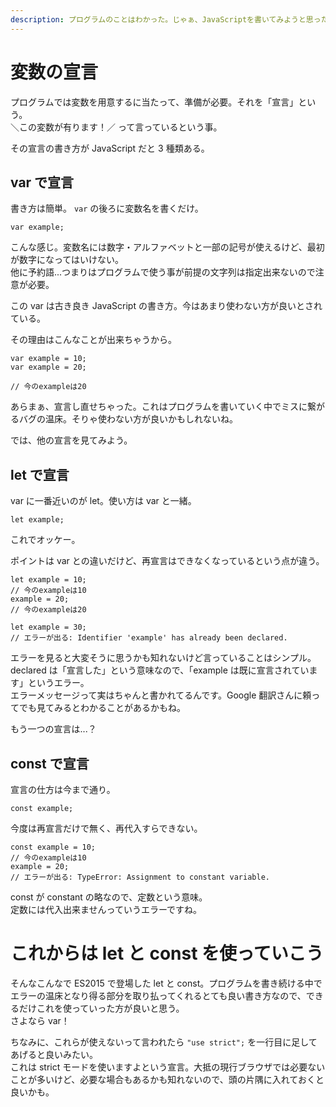 ```yaml
---
description: プログラムのことはわかった。じゃぁ、JavaScriptを書いてみようと思ったところで、解説を見るといろいろな書き方をされているJavaScript。新しいECMAScriptの仕様のせいでこんなことが起きているんだけど、最終的にどうするべきなの？ってのはそのとき次第。まずは違いを理解しよう
---
```


# 変数の宣言

プログラムでは変数を用意するに当たって、準備が必要。それを「宣言」という。  
＼この変数が有ります！／ って言っているという事。

その宣言の書き方が JavaScript だと 3 種類ある。

## var で宣言

書き方は簡単。 `var` の後ろに変数名を書くだけ。

```
var example;
```

こんな感じ。変数名には数字・アルファベットと一部の記号が使えるけど、最初が数字になってはいけない。  
他に予約語...つまりはプログラムで使う事が前提の文字列は指定出来ないので注意が必要。

この var は古き良き JavaScript の書き方。今はあまり使わない方が良いとされている。

その理由はこんなことが出来ちゃうから。

```
var example = 10;
var example = 20;

// 今のexampleは20
```

あらまぁ、宣言し直せちゃった。これはプログラムを書いていく中でミスに繋がるバグの温床。そりゃ使わない方が良いかもしれないね。

では、他の宣言を見てみよう。

## let で宣言

var に一番近いのが let。使い方は var と一緒。

```
let example;
```

これでオッケー。

ポイントは var との違いだけど、再宣言はできなくなっているという点が違う。

```
let example = 10;
// 今のexampleは10
example = 20;
// 今のexampleは20

let example = 30;
// エラーが出る: Identifier 'example' has already been declared.
```

エラーを見ると大変そうに思うかも知れないけど言っていることはシンプル。declared は「宣言した」という意味なので、「example は既に宣言されています」というエラー。  
エラーメッセージって実はちゃんと書かれてるんです。Google 翻訳さんに頼ってでも見てみるとわかることがあるかもね。

もう一つの宣言は...？

## const で宣言

宣言の仕方は今まで通り。

```
const example;
```

今度は再宣言だけで無く、再代入すらできない。

```
const example = 10;
// 今のexampleは10
example = 20;
// エラーが出る: TypeError: Assignment to constant variable.
```

const が constant の略なので、定数という意味。  
定数には代入出来ませんっていうエラーですね。

# これからは let と const を使っていこう

そんなこんなで ES2015 で登場した let と const。プログラムを書き続ける中でエラーの温床となり得る部分を取り払ってくれるとても良い書き方なので、できるだけこれを使っていった方が良いと思う。  
さよなら var！

ちなみに、これらが使えないって言われたら `"use strict";` を一行目に足してあげると良いみたい。  
これは strict モードを使いますよという宣言。大抵の現行ブラウザでは必要ないことが多いけど、必要な場合もあるかも知れないので、頭の片隅に入れておくと良いかも。
